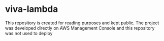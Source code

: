 # viva-lambda

This repository is created for reading purposes and kept public. The project was developed directly on AWS Management Console and this repository was not used to deploy
